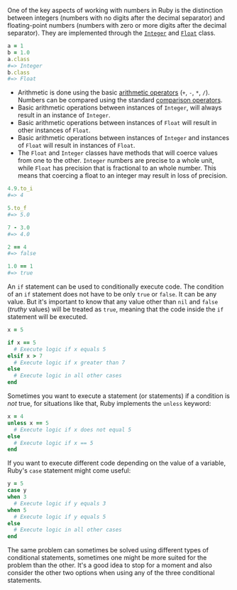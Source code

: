 One of the key aspects of working with numbers in Ruby is the distinction between integers (numbers with no digits after the decimal separator) and floating-point numbers (numbers with zero or more digits after the decimal separator).
They are implemented through the [`Integer`][integer-ruby] and [`Float`][float-ruby] class.

```ruby
a = 1
b = 1.0
a.class
#=> Integer
b.class
#=> Float
```

- Arithmetic is done using the basic [arithmetic operators][arithmetic-operators] (`+`, `-`, `*`, `/`). Numbers can be compared using the standard [comparison operators][comparison-operators].
- Basic arithmetic operations between instances of `Integer`, will always result in an instance of `Integer`.
- Basic arithmetic operations between instances of `Float` will result in other instances of `Float`.
- Basic arithmetic operations between instances of `Integer` and instances of `Float` will result in instances of `Float`.
- The `Float` and `Integer` classes have methods that will coerce values from one to the other. `Integer` numbers are precise to a whole unit, while `Float` has precision that is fractional to an whole number. This means that coercing a float to an integer may result in loss of precision.

```ruby
4.9.to_i
#=> 4

5.to_f
#=> 5.0

7 - 3.0
#=> 4.0

2 == 4
#=> false

1.0 == 1
#=> true
```

An `if` statement can be used to conditionally execute code. The condition of an `if` statement does not have to be only `true` or `false`. It can be any value. But it's important to know that any value other than `nil` and `false` (_truthy_ values) will be treated as `true`, meaning that the code inside the `if` statement will be executed.

```ruby
x = 5

if x == 5
  # Execute logic if x equals 5
elsif x > 7
  # Execute logic if x greater than 7
else
  # Execute logic in all other cases
end
```

Sometimes you want to execute a statement (or statements) if a condition is _not_ true, for situations like that, Ruby implements the `unless` keyword:

```ruby
x = 4
unless x == 5
  # Execute logic if x does not equal 5
else
  # Execute logic if x == 5
end
```

If you want to execute different code depending on the value of a variable, Ruby's `case` statement might come useful:

```ruby
y = 5
case y
when 3
  # Execute logic if y equals 3
when 5
  # Execute logic if y equals 5
else
  # Execute logic in all other cases
end
```

The same problem can sometimes be solved using different types of conditional statements, sometimes one might be more suited for the problem than the other. It's a good idea to stop for a moment and also consider the other two options when using any of the three conditional statements.

[arithmetic-operators]: https://www.tutorialspoint.com/ruby/ruby_operators.htm
[comparison-operators]: https://www.w3resource.com/ruby/ruby-comparison-operators.php
[if-else-unless]: https://www.w3resource.com/ruby/ruby-if-else-unless.php
[integer-ruby]: https://ruby-doc.org/core-2.7.1/Integer.html
[float-ruby]: https://ruby-doc.org/core-2.7.1/Float.html
